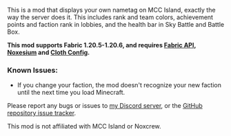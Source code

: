 This is a mod that displays your own nametag on MCC Island, exactly the way the server does it. This includes rank and team colors, achievement points and faction rank in lobbies, and the health bar in Sky Battle and Battle Box. 

**This mod supports Fabric 1.20.5-1.20.6, and requires [Fabric API](https://modrinth.com/mod/fabric-api), [Noxesium](https://modrinth.com/mod/noxesium) and [Cloth Config](https://modrinth.com/mod/cloth-config).**

### Known Issues:
- If you change your faction, the mod doesn't recognize your new faction until the next time you load Minecraft.

Please report any bugs or issues to [my Discord server](https://discord.gg/4XyWdWzRrU), or the [GitHub repository issue tracker](https://github.com/anastarawneh/MCCINametagMod/issues).

This mod is not affiliated with MCC Island or Noxcrew.
